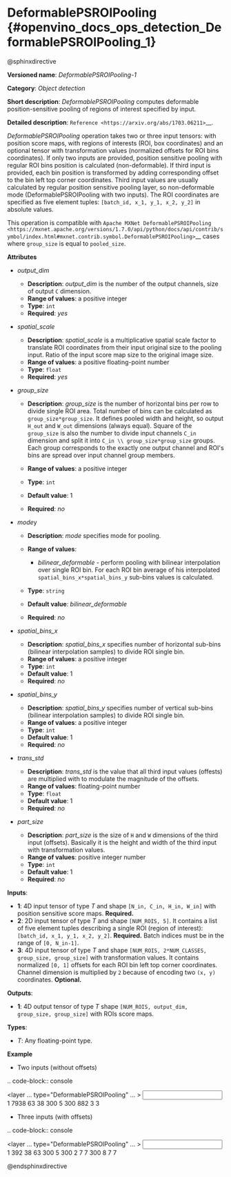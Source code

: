 # DeformablePSROIPooling {#openvino_docs_ops_detection_DeformablePSROIPooling_1}

@sphinxdirective

**Versioned name**: *DeformablePSROIPooling-1*

**Category**: *Object detection*

**Short description**: *DeformablePSROIPooling* computes deformable position-sensitive pooling of regions of interest specified by input.

**Detailed description**: `Reference <https://arxiv.org/abs/1703.06211>`__.

*DeformablePSROIPooling* operation takes two or three input tensors: with position score maps, with regions of interests (ROI, box coordinates) and an optional tensor with transformation values (normalized offsets for ROI bins coordinates).
If only two inputs are provided, position sensitive pooling with regular ROI bins position is calculated (non-deformable).
If third input is provided, each bin position is transformed by adding corresponding offset to the bin left top corner coordinates. Third input values are usually calculated by regular position sensitive pooling layer, so non-deformable mode (DeformablePSROIPooling with two inputs).
The ROI coordinates are specified as five element tuples: ``[batch_id, x_1, y_1, x_2, y_2]`` in absolute values.

This operation is compatible with `Apache MXNet DeformablePSROIPooling <https://mxnet.apache.org/versions/1.7.0/api/python/docs/api/contrib/symbol/index.html#mxnet.contrib.symbol.DeformablePSROIPooling>`__ cases where ``group_size`` is equal to ``pooled_size``.

**Attributes**

* *output_dim*

  * **Description**: *output_dim* is the number of the output channels, size of output `C` dimension.
  * **Range of values**: a positive integer
  * **Type**: ``int``
  * **Required**: *yes*

* *spatial_scale*

  * **Description**: *spatial_scale* is a multiplicative spatial scale factor to translate ROI coordinates from their input original size to the pooling input. Ratio of the input score map size to the original image size.
  * **Range of values**: a positive floating-point number
  * **Type**: ``float``
  * **Required**: *yes*

* *group_size*

  * **Description**: *group_size* is the number of horizontal bins per row to divide single ROI area. Total number of bins can be calculated as ``group_size*group_size``. It defines pooled width and height, so output ``H_out`` and ``W_out`` dimensions (always equal). Square of the ``group_size`` is also the number to divide input channels ``C_in`` dimension and split it into ``C_in \\ group_size*group_size`` groups. Each group corresponds to the exactly one output channel and ROI's bins are spread over input channel group members.

  * **Range of values**: a positive integer
  * **Type**: ``int``
  * **Default value**: 1
  * **Required**: *no*

* *mode*y

  * **Description**: *mode* specifies mode for pooling.
  * **Range of values**:

    * *bilinear_deformable* - perform pooling with bilinear interpolation over single ROI bin. For each ROI bin average of his interpolated ``spatial_bins_x*spatial_bins_y`` sub-bins values is calculated.
  * **Type**: ``string``
  * **Default value**: *bilinear_deformable*
  * **Required**: *no*

* *spatial_bins_x*

  * **Description**: *spatial_bins_x* specifies number of horizontal sub-bins (bilinear interpolation samples) to divide ROI single bin.
  * **Range of values**: a positive integer
  * **Type**: ``int``
  * **Default value**: 1
  * **Required**: *no*

* *spatial_bins_y*

  * **Description**: *spatial_bins_y* specifies number of vertical sub-bins (bilinear interpolation samples) to divide ROI single bin.
  * **Range of values**: a positive integer
  * **Type**: ``int``
  * **Default value**: 1
  * **Required**: *no*

* *trans_std*

  * **Description**: *trans_std* is the value that all third input values (offests) are multiplied with to modulate the magnitude of the offsets.
  * **Range of values**: floating-point number
  * **Type**: ``float``
  * **Default value**: 1
  * **Required**: *no*

* *part_size*

  * **Description**: *part_size* is the size of ``H`` and ``W`` dimensions of the third input (offsets). Basically it is the height and width of the third input
  with transformation values.
  * **Range of values**: positive integer number
  * **Type**: ``int``
  * **Default value**: 1
  * **Required**: *no*

**Inputs**:

* **1**: 4D input tensor of type *T* and shape ``[N_in, C_in, H_in, W_in]`` with position sensitive score maps. **Required.**
* **2**: 2D input tensor of type *T* and shape ``[NUM_ROIS, 5]``. It contains a list of five element tuples describing a single ROI (region of interest): ``[batch_id, x_1, y_1, x_2, y_2]``. **Required.** Batch indices must be in the range of ``[0, N_in-1]``.
* **3**: 4D input tensor of type *T* and shape ``[NUM_ROIS, 2*NUM_CLASSES, group_size, group_size]`` with transformation values. It contains normalized ``[0, 1]`` offsets for each ROI bin left top corner coordinates. Channel dimension is multiplied by ``2`` because of encoding two ``(x, y)`` coordinates. **Optional.**

**Outputs**:

*   **1**: 4D output tensor of type *T* shape ``[NUM_ROIS, output_dim, group_size, group_size]`` with ROIs score maps.

**Types**:

* *T*: Any floating-point type.

**Example**

* Two inputs (without offsets)

.. code-block:: console
   
   <layer ... type="DeformablePSROIPooling" ... >
       <data spatial_scale="0.0625" output_dim="882" group_size="3" mode="bilinear_deformable" spatial_bins_x="4" spatial_bins_y="4" trans_std="0.0" part_size="3"/>
       <input>
           <port id="0">
               <dim>1</dim>
               <dim>7938</dim>
               <dim>63</dim>
               <dim>38</dim>
           </port>
           <port id="1">
               <dim>300</dim>
               <dim>5</dim>
           </port>
       </input>
       <output>
           <port id="2" precision="FP32">
               <dim>300</dim>
               <dim>882</dim>
               <dim>3</dim>
               <dim>3</dim>
           </port>
       </output>
   </layer>


* Three inputs (with offsets)

.. code-block:: console
   
   <layer ... type="DeformablePSROIPooling" ... >
       <data group_size="7" mode="bilinear_deformable" output_dim="8" part_size="7" spatial_bins_x="4" spatial_bins_y="4" spatial_scale="0.0625" trans_std="0.1"/>
       <input>
           <port id="0">
               <dim>1</dim>
               <dim>392</dim>
               <dim>38</dim>
               <dim>63</dim>
           </port>
           <port id="1">
               <dim>300</dim>
               <dim>5</dim>
           </port>
           <port id="2">
               <dim>300</dim>
               <dim>2</dim>
               <dim>7</dim>
               <dim>7</dim>
           </port>
       </input>
       <output>
           <port id="3" precision="FP32">
               <dim>300</dim>
               <dim>8</dim>
               <dim>7</dim>
               <dim>7</dim>
           </port>
       </output>
   </layer>

@endsphinxdirective

